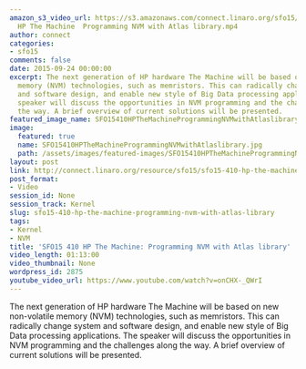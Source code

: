 ```yaml
---
amazon_s3_video_url: https://s3.amazonaws.com/connect.linaro.org/sfo15/Videos/09-24-Thursday/SFO15-410
  HP The Machine  Programming NVM with Atlas library.mp4
author: connect
categories:
- sfo15
comments: false
date: 2015-09-24 00:00:00
excerpt: The next generation of HP hardware The Machine will be based on new non-volatile
  memory (NVM) technologies, such as memristors. This can radically change system
  and software design, and enable new style of Big Data processing applications. The
  speaker will discuss the opportunities in NVM programming and the challenges along
  the way. A brief overview of current solutions will be presented.
featured_image_name: SFO15410HPTheMachineProgrammingNVMwithAtlaslibrary.jpg
image:
  featured: true
  name: SFO15410HPTheMachineProgrammingNVMwithAtlaslibrary.jpg
  path: /assets/images/featured-images/SFO15410HPTheMachineProgrammingNVMwithAtlaslibrary.jpg
layout: post
link: http://connect.linaro.org/resource/sfo15/sfo15-410-hp-the-machine-programming-nvm-with-atlas-library/
post_format:
- Video
session_id: None
session_track: Kernel
slug: sfo15-410-hp-the-machine-programming-nvm-with-atlas-library
tags:
- Kernel
- NVM
title: 'SFO15 410 HP The Machine: Programming NVM with Atlas library'
video_length: 01:13:00
video_thumbnail: None
wordpress_id: 2875
youtube_video_url: https://www.youtube.com/watch?v=onCHX-_QWrI
---
```


The next generation of HP hardware The Machine will be based on new non-volatile memory (NVM) technologies, such as memristors. This can radically change system and software design, and enable new style of Big Data processing applications. The speaker will discuss the opportunities in NVM programming and the challenges along the way. A brief overview of current solutions will be presented.